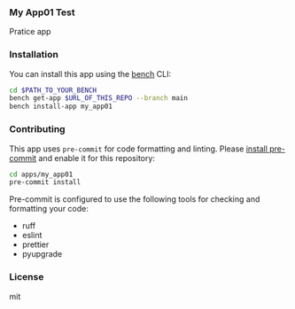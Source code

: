 ### My App01 Test

Pratice app

### Installation

You can install this app using the [bench](https://github.com/frappe/bench) CLI:

```bash
cd $PATH_TO_YOUR_BENCH
bench get-app $URL_OF_THIS_REPO --branch main
bench install-app my_app01
```

### Contributing

This app uses `pre-commit` for code formatting and linting. Please [install pre-commit](https://pre-commit.com/#installation) and enable it for this repository:

```bash
cd apps/my_app01
pre-commit install
```

Pre-commit is configured to use the following tools for checking and formatting your code:

- ruff
- eslint
- prettier
- pyupgrade

### License

mit
